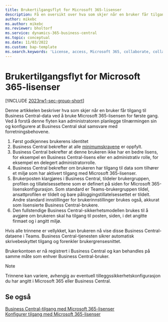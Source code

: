 ```yaml
---
title: Brukertilgangsflyt for Microsoft 365-lisenser
description: Få en oversikt over hva som skjer når en bruker får tilgang til Business Central-data ved å bruke Microsoft 365-lisensen for første gang.
author: mikebc
ms.author: mikebc
ms.reviewer: bholtorf
ms.service: dynamics-365-business-central
ms.topic: conceptual
ms.date: 11/03/2022
ms.custom: bap-template
ms.search.keywords: 'License, access, Microsoft 365, collaborate, collaboration, Teams, Microsoft Teams'
---
```

# Brukertilgangsflyt for Microsoft 365-lisenser

[!INCLUDE [2023rw1-sec-group-short](includes/2023rw1-sec-group-short.md)]

Denne artikkelen beskriver hva som skjer når en bruker får tilgang til Business Central-data ved å bruke Microsoft 365-lisensen for første gang. Ved å forstå denne flyten kan administratoren planlegge tilnærmingen sin og konfigurere at Business Central skal samsvare med forretningsbehovene.

1. Først godkjennes brukerens identitet 
2. Business Central bekrefter at alle [minimumskravene](admin-access-with-m365-license.md#minimum-requirements) er oppfylt.
3. Business Central bekrefter at denne brukeren ikke har en bedre lisens, for eksempel en Business Central-lisens eller en administrativ rolle, for eksempel en delegert administratorrolle. 
4. Business Central bekrefter om brukeren har tilgang til data som tilhører et miljø som har aktivert tilgang med Microsoft 365-lisenser. 
5. Brukerposten klargjøres i Business Central, tildeler brukergruppen, profilen og tillatelsessettene som er definert på siden for Microsoft 365-lisenskonfigurasjon. Som standard er Teams-brukergruppen tildel, ansattprofilen er tildelt og bare påloggingstillatelsessettet er tildelt. Andre standard innstillinger for brukerinnstillinger brukes også, akkurat som lisensierte Business Central-brukere. 
6. Den fullstendige Business Central-sikkerhetsmodellen brukes til å avgjøre om brukeren skal ha tilgang til posten, siden, i det angitte firmaet og i angitt miljø. 

Hvis alle trinnene er vellykket, kan brukeren nå vise disse Business Central-dataene i Teams. Business Central-tjenesten sikrer automatisk skrivebeskyttet tilgang og forenkler brukergrensesnittet. 

Brukerkontoen er nå registrert i Business Central og kan behandles på samme måte som enhver Business Central-bruker.

> [!NOTE]
> Trinnene kan variere, avhengig av eventuell tilleggssikkerhetskonfigurasjon du har angitt i Microsoft 365 eller Business Central.

## Se også

[Business Central-tilgang med Microsoft 365-lisenser](admin-access-with-m365-license.md#minimum-requirements)  
[Konfigurer tilgang med Microsoft 365-lisenser](admin-access-with-m365-license-setup.md)  